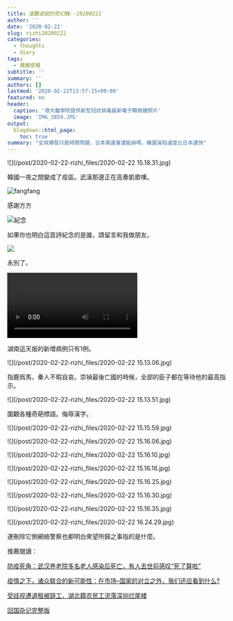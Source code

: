 ```yaml
---
title: 道聽途說的奇幻錄--20200222
author: ''
date: '2020-02-22'
slug: rizhi20200222
categories:
  - thoughts
  - diary
tags:
  - 偶爾感慨
subtitle: ''
summary: ''
authors: []
lastmod: '2020-02-22T13:57:15+09:00'
featured: no
header:
  caption: '港大醫學院提供新型冠狀病毒最新電子顯微鏡照片'
  image: 'IMG_3859.JPG'
output:
  blogdown::html_page:
    toc: true
summary: "全球爆發只是時間問題，日本奧運會還能辦嗎，韓國淪陷速度比日本還快"
---
```


![](/post/2020-02-22-rizhi_files/2020-02-22 15.18.31.jpg)

韓國一夜之間變成了疫區。武漢那邊正在高奏凱歌噢。




![fangfang](/post/2020-02-22-rizhi_files/EQ7Z043XYAAXvdZ.jpeg)

感謝方方

![紀念](/post/2020-02-22-rizhi_files/EQ7Z048XUAcTeXS.jpeg)

如果你也明白這首詩紀念的是誰，請留言和我做朋友。

![](/post/2020-02-22-rizhi_files/EQ7Z04vXkAEySYj.jpeg)

永別了。


<video width=auto height=auto controls allowfullscreen>
  <source src="/post/2020-02-22-rizhi_files/2020-02-22 15.41.21.mp4" type="video/mp4">
  <source src="movie.ogg" type="video/ogg">
  Your browser does not support the video tag.
</video>

湖南這天报的新增病例只有1例。

![](/post/2020-02-22-rizhi_files/2020-02-22 15.13.06.jpg)

指鹿爲馬，秦人不暇自哀。崇禎最後亡國的時候，全部的臣子都在等待他的最高指示。

![](/post/2020-02-22-rizhi_files/2020-02-22 15.13.51.jpg)


圍觀各種奇葩標語。侮辱漢字。

![](/post/2020-02-22-rizhi_files/2020-02-22 15.15.59.jpg)

![](/post/2020-02-22-rizhi_files/2020-02-22 15.16.06.jpg)

![](/post/2020-02-22-rizhi_files/2020-02-22 15.16.10.jpg)


![](/post/2020-02-22-rizhi_files/2020-02-22 15.16.16.jpg)

![](/post/2020-02-22-rizhi_files/2020-02-22 15.16.25.jpg)

![](/post/2020-02-22-rizhi_files/2020-02-22 15.16.30.jpg)

![](/post/2020-02-22-rizhi_files/2020-02-22 15.16.35.jpg)


![](/post/2020-02-22-rizhi_files/2020-02-22 16.24.29.jpg)

連刪除它側網絡警察也都明白衆望所歸之事指的是什麼。

推薦閱讀：

[防疫死角：武汉养老院多名老人感染后死亡，有人去世前感叹“死了算啦”](https://github.com/Terminus2049/Terminus2049.github.io/blob/master/_posts/2020-02-21-nursing-home.md)

[疫情之下，诸众联合的新可能性：在市场–国家的对立之外，我们还应看到什么?](https://github.com/Terminus2049/Terminus2049.github.io/blob/master/_posts/2020-02-21-Philosophia.md)

[受歧视遭退租被辞工，湖北籍农民工流落深圳烂尾楼](https://github.com/Terminus2049/Terminus2049.github.io/blob/master/_posts/2020-02-21-homeless.md)

[回国杂记完整版](http://www.duping.net/XHC/show.php?bbs=10&post=466358)